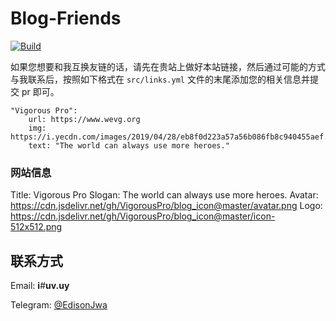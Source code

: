 ﻿# Blog-Friends
[![Build](https://github.com/EdisonJwa/Blog-Friends/actions/workflows/build.yml/badge.svg)](https://github.com/EdisonJwa/Blog-Friends/actions/workflows/build.yml)

如果您想要和我互换友链的话，请先在贵站上做好本站链接，然后通过可能的方式与我联系后，按照如下格式在 `src/links.yml` 文件的末尾添加您的相关信息并提交 pr 即可。

```
"Vigorous Pro":
    url: https://www.wevg.org
    img: https://i.yecdn.com/images/2019/04/28/eb8f0d223a57a56b086fb8c940455aef.png
    text: "The world can always use more heroes."
```

### 网站信息
Title: Vigorous Pro
Slogan: The world can always use more heroes.
Avatar: https://cdn.jsdelivr.net/gh/VigorousPro/blog_icon@master/avatar.png
Logo: https://cdn.jsdelivr.net/gh/VigorousPro/blog_icon@master/icon-512x512.png


## 联系方式

Email: **i**_#_**uv.uy**

Telegram: [@EdisonJwa](https://t.me/edisonjwa)
